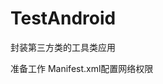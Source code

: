 # TestAndroid
封装第三方类的工具类应用

准备工作
Manifest.xml配置网络权限
<!-- 网络请求权限 -->
<uses-permission android:name="android.permission.INTERNET" />

